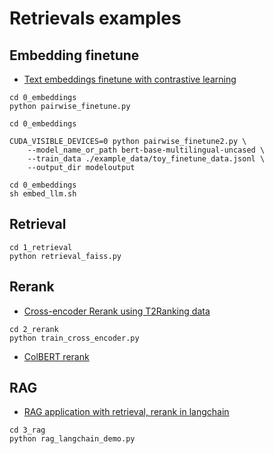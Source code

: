 # Retrievals examples


## Embedding finetune
- [Text embeddings finetune with contrastive learning](0_embeddings/pairwise_finetune2.py)

```shell
cd 0_embeddings
python pairwise_finetune.py
```

```shell
cd 0_embeddings

CUDA_VISIBLE_DEVICES=0 python pairwise_finetune2.py \
    --model_name_or_path bert-base-multilingual-uncased \
    --train_data ./example_data/toy_finetune_data.jsonl \
    --output_dir modeloutput
```

```shell
cd 0_embeddings
sh embed_llm.sh
```

## Retrieval

```shell
cd 1_retrieval
python retrieval_faiss.py
```

## Rerank
- [Cross-encoder Rerank using T2Ranking data](2_rerank/train_cross_encoder.py)

```shell
cd 2_rerank
python train_cross_encoder.py
```

- [ColBERT rerank](2_rerank/train_colbert.py)


## RAG
- [RAG application with retrieval, rerank in langchain](../reference/rag_langchain.py)


```shell
cd 3_rag
python rag_langchain_demo.py
```

